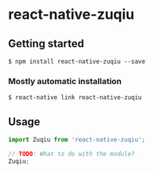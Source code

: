 # react-native-zuqiu

## Getting started

`$ npm install react-native-zuqiu --save`

### Mostly automatic installation

`$ react-native link react-native-zuqiu`

## Usage
```javascript
import Zuqiu from 'react-native-zuqiu';

// TODO: What to do with the module?
Zuqiu;
```
